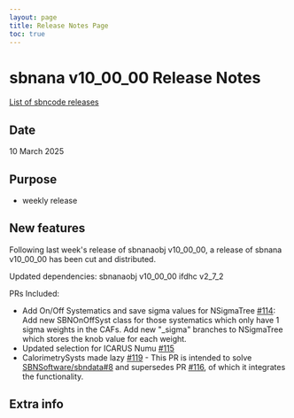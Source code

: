```yaml
---
layout: page
title: Release Notes Page
toc: true
---
```


sbnana v10_00_00 Release Notes
=======================================================================================

[List of sbncode releases](https://github.com/SBNSoftware/SBNSoftware.github.io/tree/master/AnalysisInfrastructure/ReleaseManagement/Releases)

Date
---------------------------------------------------
10 March 2025

Purpose
---------------------------------------------------
* weekly release

New features
---------------------------------------------------
 
Following last week's release of sbnanaobj v10_00_00, a release of sbnana v10_00_00 has been cut and distributed.
	
Updated dependencies:
sbnanaobj     v10_00_00
ifdhc         v2_7_2

PRs Included:
- Add On/Off Systematics and save sigma values for NSigmaTree [#114](https://github.com/SBNSoftware/sbnana/pull/114): Add new SBNOnOffSyst class for those systematics which only have 1 sigma weights in the CAFs. Add new "_sigma" branches to NSigmaTree which stores the knob value for each weight.
- Updated selection for ICARUS Numu [#115](https://github.com/SBNSoftware/sbnana/pull/115)
- CalorimetrySysts made lazy [#119](https://github.com/SBNSoftware/sbnana/pull/119) - This PR is intended to solve [SBNSoftware/sbndata#8](https://github.com/SBNSoftware/sbndata/issues/8) and supersedes PR [#116](https://github.com/SBNSoftware/sbnana/pull/116), of which it integrates the functionality.

Extra info
---------------------------------------------------
